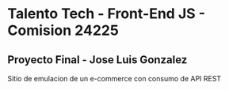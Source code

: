 # Talento Tech - Front-End JS - Comision 24225
## Proyecto Final - Jose Luis Gonzalez
Sitio de emulacion de un e-commerce con consumo de API REST
